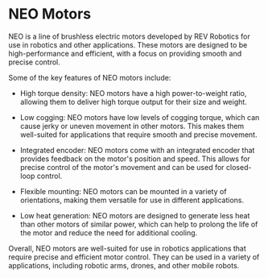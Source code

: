 # NEO Motors
NEO is a line of brushless electric motors developed by REV Robotics for use in robotics and other applications. These motors are designed to be high-performance and efficient, with a focus on providing smooth and precise control.

Some of the key features of NEO motors include:

- High torque density: NEO motors have a high power-to-weight ratio, allowing them to deliver high torque output for their size and weight.

- Low cogging: NEO motors have low levels of cogging torque, which can cause jerky or uneven movement in other motors. This makes them well-suited for applications that require smooth and precise movement.

- Integrated encoder: NEO motors come with an integrated encoder that provides feedback on the motor's position and speed. This allows for precise control of the motor's movement and can be used for closed-loop control.

- Flexible mounting: NEO motors can be mounted in a variety of orientations, making them versatile for use in different applications.

- Low heat generation: NEO motors are designed to generate less heat than other motors of similar power, which can help to prolong the life of the motor and reduce the need for additional cooling.

Overall, NEO motors are well-suited for use in robotics applications that require precise and efficient motor control. They can be used in a variety of applications, including robotic arms, drones, and other mobile robots.